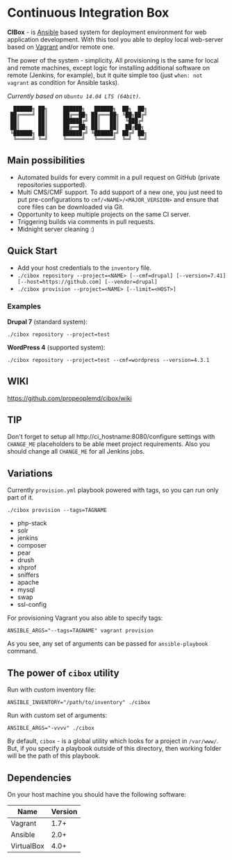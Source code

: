 # Continuous Integration Box

**CIBox** - is [Ansible](https://github.com/ansible/ansible) based system for deployment environment for web application development. With this tool you able to deploy local web-server based on [Vagrant](https://github.com/mitchellh/vagrant) and/or remote one.

The power of the system - simplicity. All provisioning is the same for local and remote machines, except logic for installing additional software on remote (Jenkins, for example), but it quite simple too (just `when: not vagrant` as condition for Ansible tasks).

*Currently based on `Ubuntu 14.04 LTS (64bit)`*.

```ascii
  ██████╗ ██╗     ██████╗   ██████╗  ██╗  ██╗
 ██╔════╝ ██║     ██╔══██╗ ██╔═══██╗ ╚██╗██╔╝
 ██║      ██║     ██████╔╝ ██║   ██║  ╚███╔╝
 ██║      ██║     ██╔══██╗ ██║   ██║  ██╔██╗
 ╚██████╗ ██║     ██████╔╝ ╚██████╔╝ ██╔╝ ██╗
  ╚═════╝ ╚═╝     ╚═════╝   ╚═════╝  ╚═╝  ╚═╝
```

## Main possibilities

- Automated builds for every commit in a pull request on GitHub (private repositories supported).
- Multi CMS/CMF support. To add support of a new one, you just need to put pre-configurations to `cmf/<NAME>/<MAJOR_VERSION>` and ensure that core files can be downloaded via Git.
- Opportunity to keep multiple projects on the same CI server.
- Triggering builds via comments in pull requests.
- Midnight server cleaning :)

## Quick Start

- Add your host credentials to the `inventory` file.
- `./cibox repository --project=<NAME> [--cmf=drupal] [--version=7.41] [--host=https://github.com] [--vendor=drupal]`
- `./cibox provision --project=<NAME> [--limit=<HOST>]`

### Examples

**Drupal 7** (standard system):

```shell
./cibox repository --project=test
```

**WordPress 4** (supported system):

```shell
./cibox repository --project=test --cmf=wordpress --version=4.3.1
```

## WIKI

https://github.com/propeoplemd/cibox/wiki

## TIP

Don't forget to setup all http://ci_hostname:8080/configure settings with `CHANGE_ME` placeholders to be able meet project requirements. Also you should change all `CHANGE_ME` for all Jenkins jobs.

## Variations

Currently `provision.yml` playbook powered with tags, so you can run only part of it.

```shell
./cibox provision --tags=TAGNAME
```

- php-stack
- solr
- jenkins
- composer
- pear
- drush
- xhprof
- sniffers
- apache
- mysql
- swap
- ssl-config

For provisioning Vagrant you also able to specify tags:

```shell
ANSIBLE_ARGS="--tags=TAGNAME" vagrant provision
```

As you see, any set of arguments can be passed for `ansible-playbook` command.

## The power of `cibox` utility

Run with custom inventory file:

```shell
ANSIBLE_INVENTORY="/path/to/inventory" ./cibox
```

Run with custom set of arguments:

```shell
ANSIBLE_ARGS="-vvvv" ./cibox
```

By default, `cibox` - is a global utility which looks for a project in `/var/www/`. But, if you specify a playbook outside of this directory, then working folder will be the path of this playbook.

## Dependencies

On your host machine you should have the following software:

| Name        | Version |
| ----------- | ------- |
| Vagrant     | 1.7+    |
| Ansible     | 2.0+    |
| VirtualBox  | 4.0+    |
